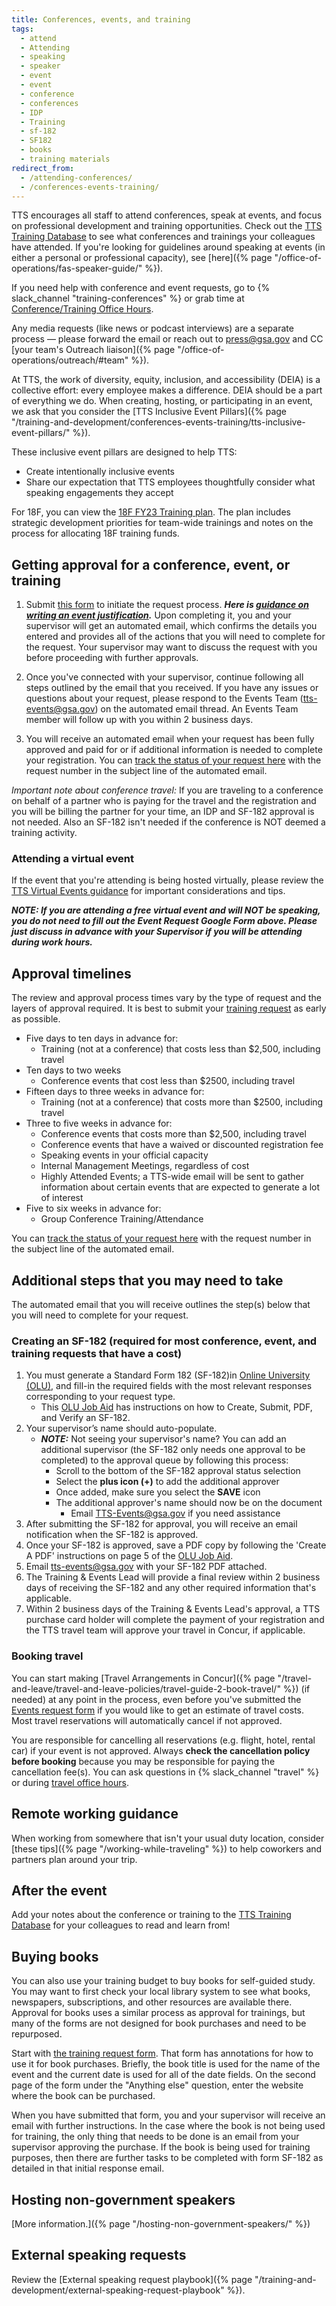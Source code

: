 ```yaml
---
title: Conferences, events, and training
tags:
  - attend
  - Attending
  - speaking
  - speaker
  - event
  - event
  - conference
  - conferences
  - IDP
  - Training
  - sf-182
  - SF182
  - books
  - training materials
redirect_from:
  - /attending-conferences/
  - /conferences-events-training/
---
```


TTS encourages all staff to attend conferences, speak at events, and focus on
professional development and training opportunities. Check out the
[TTS Training Database](https://docs.google.com/spreadsheets/d/1vB1xbe02jCpKYn6BGSyCH2FziIRNkXXi29yAFT5N9Dg/edit#gid=1891423646)
to see what conferences and trainings your colleagues have attended. If you're
looking for guidelines around speaking at events (in either a personal or
professional capacity), see
[here]({% page "/office-of-operations/fas-speaker-guide/" %}).

If you need help with conference and event requests, go to {% slack_channel "training-conferences" %} or grab time at [Conference/Training Office Hours](https://calendar.google.com/calendar/u/0/selfsched?sstoken=UUFVV1haNEdfUzFUfGRlZmF1bHR8MWRkYTgzOWQwNTYyMGU2YjNjNDA5ZDIyNTUzZDQxODE).

Any media requests (like news or podcast interviews) are a separate process —
please forward the email or reach out to [press@gsa.gov](mailto:press@gsa.gov)
and CC [your team's Outreach
liaison]({% page "/office-of-operations/outreach/#team" %}).

At TTS, the work of diversity, equity, inclusion, and accessibility (DEIA) is a
collective effort: every employee makes a difference. DEIA should be a part of
everything we do. When creating, hosting, or participating in an event, we ask
that you consider the [TTS Inclusive Event
Pillars]({% page "/training-and-development/conferences-events-training/tts-inclusive-event-pillars/" %}).

These inclusive event pillars are designed to help TTS:

- Create intentionally inclusive events
- Share our expectation that TTS employees thoughtfully consider what speaking
  engagements they accept

For 18F, you can view the
[18F FY23 Training plan](https://docs.google.com/document/d/1P36Q_RF_78SRLcKcz3O3nuA6Nw-Y6MfRR7NB290M5qI/edit).
The plan includes strategic development priorities for team-wide trainings and
notes on the process for allocating 18F training funds.

## Getting approval for a conference, event, or training

1. Submit
   [this form](https://docs.google.com/forms/d/e/1FAIpQLSeQHPIOtNwzEA7IxrJ4JDHeEUrWNUsiEkbnp8lK26jX04PYBg/viewform?usp=sf_link)
   to initiate the request process. **_Here is
   [guidance on writing an event justification](https://docs.google.com/document/d/13BCETwANCx9JRPgFbRibqRGthIvf4XQ-WTYD0P30PWg/edit?usp=sharing)._**
   Upon completing it, you and your supervisor will get an automated email,
   which confirms the details you entered and provides all of the actions that
   you will need to complete for the request. Your supervisor may want to
   discuss the request with you before proceeding with further approvals.

1. Once you've connected with your supervisor, continue following all steps
   outlined by the email that you received. If you have any issues or questions
   about your request, please respond to the Events Team (tts-events@gsa.gov) on
   the automated email thread. An Events Team member will follow up with you
   within 2 business days.

1. You will receive an automated email when your request has been fully approved
   and paid for or if additional information is needed to complete your
   registration. You can
   [track the status of your request here](https://docs.google.com/spreadsheets/d/1HqsdJ-pHZcg4n8vWwfOo8-sxAFfP1LtWxRVBWEbZnMA/edit#gid=0)
   with the request number in the subject line of the automated email.

_Important note about conference travel:_ If you are traveling to a conference
on behalf of a partner who is paying for the travel and the registration and you
will be billing the partner for your time, an IDP and SF-182 approval is not
needed. Also an SF-182 isn't needed if the conference is NOT deemed a training
activity.

### Attending a virtual event

If the event that you're attending is being hosted virtually, please review the
[TTS Virtual Events guidance](https://docs.google.com/document/d/1YrDs9PA8HkfLkhSfOfyJnLjAYcTkV6_vHlU7HBoyi0k/edit#heading=h.d6kk6wkyrvzf)
for important considerations and tips.

**_NOTE: If you are attending a free virtual event and will NOT be speaking, you
do not need to fill out the Event Request Google Form above. Please just discuss
in advance with your Supervisor if you will be attending during work hours._**

## Approval timelines

The review and approval process times vary by the type of request and the layers
of approval required. It is best to submit your
[training request](https://docs.google.com/forms/d/e/1FAIpQLSeQHPIOtNwzEA7IxrJ4JDHeEUrWNUsiEkbnp8lK26jX04PYBg/viewform?usp=sf_link)
as early as possible.

- Five days to ten days in advance for:
  - Training (not at a conference) that costs less than $2,500, including travel
- Ten days to two weeks
  - Conference events that cost less than $2500, including travel
- Fifteen days to three weeks in advance for:
  - Training (not at a conference) that costs more than $2500, including travel
- Three to five weeks in advance for:
  - Conference events that costs more than $2,500, including travel
  - Conference events that have a waived or discounted registration fee
  - Speaking events in your official capacity
  - Internal Management Meetings, regardless of cost
  - Highly Attended Events; a TTS-wide email will be sent to gather information about certain events that are expected to generate a lot of interest
- Five to six weeks in advance for:
  - Group Conference Training/Attendance

You can
[track the status of your request here](https://docs.google.com/spreadsheets/d/1HqsdJ-pHZcg4n8vWwfOo8-sxAFfP1LtWxRVBWEbZnMA/edit#gid=0)
with the request number in the subject line of the automated email.

## Additional steps that you may need to take

The automated email that you will receive outlines the step(s) below that you
will need to complete for your request.

### Creating an SF-182 (required for most conference, event, and training requests that have a cost)

1. You must generate a Standard Form 182 (SF-182)in
   [Online University (OLU)](https://gsaolu.gsa.gov/), and fill-in the required
   fields with the most relevant responses corresponding to your request type.
   - This
     [OLU Job Aid](https://gsa.csod.com/common/ReadFile.aspx?SubPath=SFPrefInstructionAttachment&FileName=552_2024020804053769_PDF.pdf&originalFileName=SF-182+Job+Aid+for+End-User+updated+2-6-2024.pdf)
     has instructions on how to Create, Submit, PDF, and Verify an SF-182.
2. Your supervisor’s name should auto-populate. 
   - ***NOTE:*** Not seeing your supervisor's name? You can add an additional supervisor (the SF-182 only needs one approval to be completed) to the approval queue by following this process:
      - Scroll to the bottom of the SF-182 approval status selection
      - Select the **plus icon (+)** to add the additional approver
      - Once added, make sure you select the **SAVE** icon 
      - The additional approver's name should now be on the document
          - Email TTS-Events@gsa.gov if you need assistance
3. After submitting the SF-182 for approval, you will receive an email
   notification when the SF-182 is approved.
4. Once your SF-182 is approved, save a PDF copy by following the 'Create A PDF'
   instructions on page 5 of the
   [OLU Job Aid](https://corporateapps.gsa.gov/files/GSA_JobAid_EndUser_SF182.pdf).
5. Email [tts-events@gsa.gov](mailto:tts-events@gsa.gov) with your SF-182 PDF
   attached.
6. The Training & Events Lead will provide a final review within
   2 business days of receiving the SF-182 and any other required information
   that's applicable.
7. Within 2 business days of the Training & Events Lead's approval, a TTS
   purchase card holder will complete the payment of your registration and the
   TTS travel team will approve your travel in Concur, if applicable.

### Booking travel

You can start making [Travel Arrangements in
Concur]({% page "/travel-and-leave/travel-and-leave-policies/travel-guide-2-book-travel/" %})
(if needed) at any point in the process, even before you've submitted the
[Events request form](https://docs.google.com/forms/d/e/1FAIpQLSeQHPIOtNwzEA7IxrJ4JDHeEUrWNUsiEkbnp8lK26jX04PYBg/viewform?usp=sf_link)
if you would like to get an estimate of travel costs. Most travel reservations
will automatically cancel if not approved.

You are responsible for cancelling all reservations (e.g. flight, hotel, rental
car) if your event is not approved. Always **check the cancellation policy
before booking** because you may be responsible for paying the cancellation
fee(s). You can ask questions in {% slack_channel "travel" %} or during
[travel office hours](https://calendar.google.com/calendar/u/0/selfsched?cid=ZGplbWlsYS5tY2NyYXlAZ3NhLmdvdg).

## Remote working guidance

When working from somewhere that isn't your usual duty location, consider [these
tips]({% page "/working-while-traveling" %}) to help coworkers and partners plan
around your trip.

## After the event

Add your notes about the conference or training to the
[TTS Training Database](https://docs.google.com/spreadsheets/d/1vB1xbe02jCpKYn6BGSyCH2FziIRNkXXi29yAFT5N9Dg/edit#gid=1891423646)
for your colleagues to read and learn from!

## Buying books

You can also use your training budget to buy books for self-guided study. You
may want to first check your local library system to see what books, newspapers,
subscriptions, and other resources are available there. Approval for books uses
a similar process as approval for trainings, but many of the forms are not
designed for book purchases and need to be repurposed.

Start with
[the training request form](https://docs.google.com/forms/d/e/1FAIpQLSeQHPIOtNwzEA7IxrJ4JDHeEUrWNUsiEkbnp8lK26jX04PYBg/viewform?usp=sf_link).
That form has annotations for how to use it for book purchases. Briefly, the
book title is used for the name of the event and the current date is used for
all of the date fields. On the second page of the form under the "Anything else"
question, enter the website where the book can be purchased.

When you have submitted that form, you and your supervisor will receive an email
with further instructions. In the case where the book is not being used for
training, the only thing that needs to be done is an email from your supervisor
approving the purchase. If the book is being used for training purposes, then there are
further tasks to be completed with form SF-182 as detailed in that initial
response email.

## Hosting non-government speakers

[More information.]({% page "/hosting-non-government-speakers/" %})

## External speaking requests

Review the [External speaking request
playbook]({% page "/training-and-development/external-speaking-request-playbook" %}).
